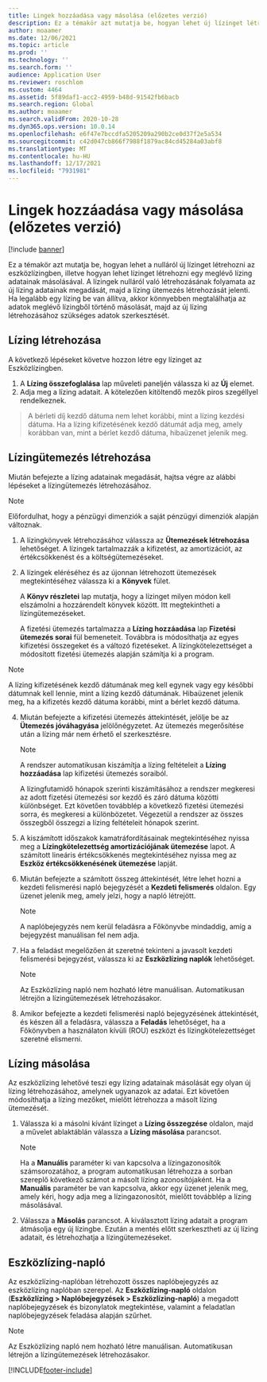 ```yaml
---
title: Lingek hozzáadása vagy másolása (előzetes verzió)
description: Ez a témakör azt mutatja be, hogyan lehet új lízinget létrehozni az eszközlízingben való adatok megadásával vagy egy meglévő lízing adatainak másolásával.
author: moaamer
ms.date: 12/06/2021
ms.topic: article
ms.prod: ''
ms.technology: ''
ms.search.form: ''
audience: Application User
ms.reviewer: roschlom
ms.custom: 4464
ms.assetid: 5f89daf1-acc2-4959-b48d-91542fb6bacb
ms.search.region: Global
ms.author: moaamer
ms.search.validFrom: 2020-10-28
ms.dyn365.ops.version: 10.0.14
ms.openlocfilehash: e6f47e7bccdfa5205209a290b2ce0d37f2e5a534
ms.sourcegitcommit: c42d047cb866f7988f1879ac84cd45284a03abf8
ms.translationtype: MT
ms.contentlocale: hu-HU
ms.lasthandoff: 12/17/2021
ms.locfileid: "7931981"
---
```

# <a name="add-or-copy-leases-preview"></a>Lingek hozzáadása vagy másolása (előzetes verzió)

[!include [banner](../includes/banner.md)]

Ez a témakör azt mutatja be, hogyan lehet a nulláról új lízinget létrehozni az eszközlízingben, illetve hogyan lehet lízinget létrehozni egy meglévő lízing adatainak másolásával. A lízingek nulláról való létrehozásának folyamata az új lízing adatainak megadását, majd a lízing ütemezés létrehozását jelenti. Ha legalább egy lízing be van állítva, akkor könnyebben megtalálhatja az adatok meglévő lízingből történő másolását, majd az új lízing létrehozásához szükséges adatok szerkesztését.

## <a name="create-a-lease"></a>Lízing létrehozása

A következő lépéseket követve hozzon létre egy lízinget az Eszközlízingben.

1. A **Lízing összefoglalása** lap műveleti paneljén válassza ki az **Új** elemet.
2. Adja meg a lízing adatait. A kötelezően kitöltendő mezők piros szegéllyel rendelkeznek.

> A bérleti díj kezdő dátuma nem lehet korábbi, mint a lízing kezdési dátuma. Ha a lízing kifizetésének kezdő dátumát adja meg, amely korábban van, mint a bérlet kezdő dátuma, hibaüzenet jelenik meg.
  
## <a name="create-a-lease-schedule"></a>Lízingütemezés létrehozása

Miután befejezte a lízing adatainak megadását, hajtsa végre az alábbi lépéseket a lízingütemezés létrehozásához.

> [!NOTE]
> Előfordulhat, hogy a pénzügyi dimenziók a saját pénzügyi dimenziók alapján változnak.

1. A lízingkönyvek létrehozásához válassza az **Ütemezések létrehozása** lehetőséget. A lízingek tartalmazzák a kifizetést, az amortizációt, az értékcsökkenést és a költségütemezéseket.
2. A lízingek eléréséhez és az újonnan létrehozott ütemezések megtekintéséhez válassza ki a **Könyvek** fület.

    A **Könyv részletei** lap mutatja, hogy a lízinget milyen módon kell elszámolni a hozzárendelt könyvek között. Itt megtekintheti a lízingütemezéseket.

    A fizetési ütemezés tartalmazza a **Lízing hozzáadása** lap **Fizetési ütemezés sorai** fül bemeneteit. Továbbra is módosíthatja az egyes kifizetési összegeket és a változó fizetéseket. A lízingkötelezettséget a módosított fizetési ütemezés alapján számítja ki a program.
    
> [!NOTE]
> A lízing kifizetésének kezdő dátumának meg kell egynek vagy egy későbbi dátumnak kell lennie, mint a lízing kezdő dátumának. Hibaüzenet jelenik meg, ha a kifizetés kezdő dátuma korábbi, mint a bérlet kezdő dátuma. 

4. Miután befejezte a kifizetési ütemezés áttekintését, jelölje be az **Ütemezés jóváhagyása** jelölőnégyzetet. Az ütemezés megerősítése után a lízing már nem érhető el szerkesztésre.

    > [!NOTE]
    > A rendszer automatikusan kiszámítja a lízing feltételeit a **Lízing hozzáadása** lap kifizetési ütemezés soraiból.
    >
    > A lízingfutamidő hónapok szerinti kiszámításához a rendszer megkeresi az adott fizetési ütemezési sor kezdő és záró dátuma közötti különbséget. Ezt követően továbblép a következő fizetési ütemezési sorra, és megkeresi a különbözetet. Végezetül a rendszer az összes összegből összegzi a lízing feltételeit hónapok szerint.

5. A kiszámított időszakok kamatráfordításainak megtekintéséhez nyissa meg a **Lízingkötelezettség amortizációjának ütemezése** lapot. A számított lineáris értékcsökkenés megtekintéséhez nyissa meg az **Eszköz értékcsökkenésének ütemezése** lapját.
6. Miután befejezte a számított összeg áttekintését, létre lehet hozni a kezdeti felismerési napló bejegyzését a **Kezdeti felismerés** oldalon. Egy üzenet jelenik meg, amely jelzi, hogy a napló létrejött.

    > [!NOTE]
    > A naplóbejegyzés nem kerül feladásra a Főkönyvbe mindaddig, amíg a bejegyzést manuálisan fel nem adja.

7. Ha a feladást megelőzően át szeretné tekinteni a javasolt kezdeti felismerési bejegyzést, válassza ki az **Eszközlízing naplók** lehetőséget.

    > [!NOTE]
    > Az Eszközlízing napló nem hozható létre manuálisan. Automatikusan létrejön a lízingütemezések létrehozásakor.

8. Amikor befejezte a kezdeti felismerési napló bejegyzésének áttekintését, és készen áll a feladásra, válassza a **Feladás** lehetőséget, ha a Főkönyvben a használaton kívüli (ROU) eszközt és lízingkötelezettséget szeretné elismerni.

## <a name="copy-a-lease"></a>Lízing másolása

Az eszközlízing lehetővé teszi egy lízing adatainak másolását egy olyan új lízing létrehozásához, amelynek ugyanazok az adatai. Ezt követően módosíthatja a lízing mezőket, mielőtt létrehozza a másolt lízing ütemezését.

1. Válassza ki a másolni kívánt lízinget a **Lízing összegzése** oldalon, majd a művelet ablaktáblán válassza a **Lízing másolása** parancsot.

    > [!NOTE]
    > Ha a **Manuális** paraméter ki van kapcsolva a lízingazonosítók számsorozatához, a program automatikusan létrehozza a sorban szereplő következő számot a másolt lízing azonosítójaként. Ha a **Manuális** paraméter be van kapcsolva, akkor egy üzenet jelenik meg, amely kéri, hogy adja meg a lízingazonosítót, mielőtt továbblép a lízing másolásával.

2. Válassza a **Másolás** parancsot. A kiválasztott lízing adatait a program átmásolja egy új lízingbe. Ezután a mentés előtt szerkesztheti az új lízing adatait, és létrehozhatja a lízingütemezéseket.

## <a name="asset-leasing-journal"></a>Eszközlízing-napló

Az eszközlízing-naplóban létrehozott összes naplóbejegyzés az eszközlízing naplóban szerepel. Az **Eszközlízing-napló** oldalon (**Eszközlízing \> Naplóbejegyzések \> Eszközlízing-napló**) a megadott naplóbejegyzések és bizonylatok megtekintése, valamint a feladatlan naplóbejegyzések feladása alapján szűrhet.

> [!NOTE]
> Az Eszközlízing napló nem hozható létre manuálisan. Automatikusan létrejön a lízingütemezések létrehozásakor.


[!INCLUDE[footer-include](../../includes/footer-banner.md)]
